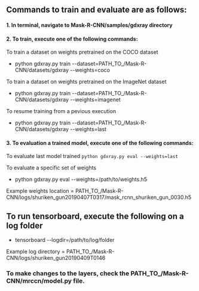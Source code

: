 ## Commands to train and evaluate are as follows:

#### 1. In terminal, navigate to Mask-R-CNN/samples/gdxray directory

#### 2. To train, execute one of the following commands:

  To train a dataset on weights pretrained on the COCO dataset
  * python gdxray.py train --dataset=PATH_TO_/Mask-R-CNN/datasets/gdxray --weights=coco

  To train a dataset on weights pretrained on the ImageNet dataset
  * python gdxray.py train --dataset=PATH_TO_/Mask-R-CNN/datasets/gdxray --weights=imagenet

  To resume training from a pevious execution
  * python gdxray.py train --dataset=PATH_TO_/Mask-R-CNN/datasets/gdxray --weights=last

#### 3. To evaluation a trained model, execute one of the following commands:

  To evaluate last model trained
  ` python gdxray.py eval --weights=last `
  
  To evaluate a specific set of weights
  * python gdxray.py eval --weights=/path/to/weights.h5

  Example weights location = PATH_TO_/Mask-R-CNN/logs/shuriken_gun20190407T0317/mask_rcnn_shuriken_gun_0030.h5

## To run tensorboard, execute the following on a log folder
  * tensorboard --logdir=/path/to/log/folder
  
  Example log directory = PATH_TO_/Mask-R-CNN/logs/shuriken_gun20190409T0146
  
### To make changes to the layers, check the PATH_TO_/Mask-R-CNN/mrccn/model.py file.
